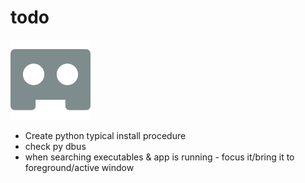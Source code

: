todo
==========

![logo](https://raw.githubusercontent.com/yafp/apparat/master/apparat/gfx/core/128/appIcon.png)


* Create python typical install procedure
* check py dbus
* when searching executables & app is running - focus it/bring it to foreground/active window
